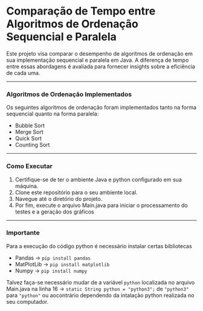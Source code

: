 # Comparação de Tempo entre Algoritmos de Ordenação Sequencial e Paralela
Este projeto visa comparar o desempenho de algoritmos de ordenação em sua implementação sequencial e paralela em Java. A diferença de tempo entre essas abordagens é avaliada para fornecer insights sobre a eficiência de cada uma.

---
### Algoritmos de Ordenação Implementados
Os seguintes algoritmos de ordenação foram implementados tanto na forma sequencial quanto na forma paralela:

* Bubble Sort
* Merge Sort
* Quick Sort
* Counting Sort
  
---
### Como Executar
1. Certifique-se de ter o ambiente Java e python configurado em sua máquina.
2. Clone este repositório para o seu ambiente local.
3. Navegue até o diretório do projeto.
4. Por fim, execute o arquivo Main.java para iniciar o processamento do testes e a geração dos gráficos

---
### Importante
Para a execução do código python é necessário instalar certas bibliotecas
* Pandas &rarr; `pip install pandas` 
* MatPlotLib &rarr; `pip install matplotlib` 
* Numpy &rarr; `pip install numpy`

Talvez faça-se necessário mudar de a variável `python` localizada no arquivo Main.java na linha 16 &rarr; `static String python = "python3";` de `"python3"` para `"python"` ou aocontrário dependendo da intalação python realizada no seu computador.

